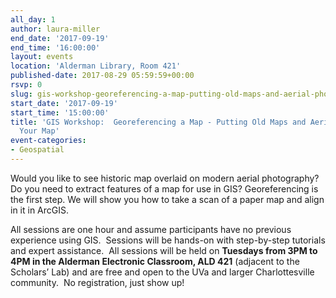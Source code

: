 ```yaml
---
all_day: 1
author: laura-miller
end_date: '2017-09-19'
end_time: '16:00:00'
layout: events
location: 'Alderman Library, Room 421'
published-date: 2017-08-29 05:59:59+00:00
rsvp: 0
slug: gis-workshop-georeferencing-a-map-putting-old-maps-and-aerial-photos-on-your-map-2
start_date: '2017-09-19'
start_time: '15:00:00'
title: 'GIS Workshop:  Georeferencing a Map - Putting Old Maps and Aerial Photos on
  Your Map'
event-categories:
- Geospatial
---
```


Would you like to see historic map overlaid on modern aerial photography? Do you need to extract features of a map for use in GIS? Georeferencing is the first step. We will show you how to take a scan of a paper map and align in it in ArcGIS.

All sessions are one hour and assume participants have no previous experience using GIS.  Sessions will be hands-on with step-by-step tutorials and expert assistance.  All sessions will be held on **Tuesdays from 3PM to 4PM in the Alderman Electronic Classroom, ALD 421** (adjacent to the Scholars’ Lab) and are free and open to the UVa and larger Charlottesville community.  No registration, just show up!



